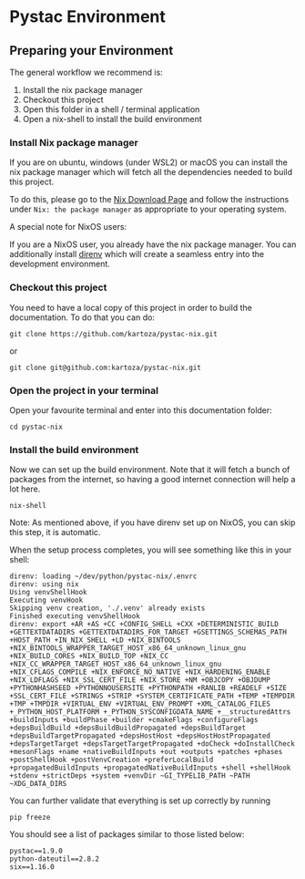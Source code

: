 # Pystac Environment 

## Preparing your Environment

The general workflow we recommend is:

1. Install the nix package manager
2. Checkout this project
3. Open this folder in a shell / terminal application
4. Open a nix-shell to install the build environment

### Install Nix package manager

If you are on ubuntu, windows (under WSL2) or macOS you can install the nix
package manager which will fetch all the dependencies needed to build this
project.

To do this, please go to the [Nix Download Page]() and follow the instructions
under `Nix: the package manager` as appropriate to your operating system.

A special note for NixOS users:

If you are a NixOS user, you already have the nix package manager. You can
additionally install [direnv](https://github.com/nix-community/nix-direnv)
which will create a seamless entry into the development environment.

### Checkout this project

You need to have a local copy of this project in order to build the documentation. To do that you can do:

```
git clone https://github.com/kartoza/pystac-nix.git
```

or

```
git clone git@github.com:kartoza/pystac-nix.git
```

### Open the project in your terminal

Open your favourite terminal and enter into this documentation folder:

```
cd pystac-nix
```

### Install the build environment

Now we can set up the build environment. Note that it will fetch a bunch of
packages from the internet, so having a good internet connection will help a
lot here.

```
nix-shell
```

Note: As mentioned above, if you have direnv set up on NixOS, you can skip this
step, it is automatic.

When the setup process completes, you will see something like this in your shell:


```
direnv: loading ~/dev/python/pystac-nix/.envrc
direnv: using nix
Using venvShellHook
Executing venvHook
Skipping venv creation, './.venv' already exists
Finished executing venvShellHook
direnv: export +AR +AS +CC +CONFIG_SHELL +CXX +DETERMINISTIC_BUILD +GETTEXTDATADIRS +GETTEXTDATADIRS_FOR_TARGET +GSETTINGS_SCHEMAS_PATH +HOST_PATH +IN_NIX_SHELL +LD +NIX_BINTOOLS +NIX_BINTOOLS_WRAPPER_TARGET_HOST_x86_64_unknown_linux_gnu +NIX_BUILD_CORES +NIX_BUILD_TOP +NIX_CC +NIX_CC_WRAPPER_TARGET_HOST_x86_64_unknown_linux_gnu +NIX_CFLAGS_COMPILE +NIX_ENFORCE_NO_NATIVE +NIX_HARDENING_ENABLE +NIX_LDFLAGS +NIX_SSL_CERT_FILE +NIX_STORE +NM +OBJCOPY +OBJDUMP +PYTHONHASHSEED +PYTHONNOUSERSITE +PYTHONPATH +RANLIB +READELF +SIZE +SSL_CERT_FILE +STRINGS +STRIP +SYSTEM_CERTIFICATE_PATH +TEMP +TEMPDIR +TMP +TMPDIR +VIRTUAL_ENV +VIRTUAL_ENV_PROMPT +XML_CATALOG_FILES +_PYTHON_HOST_PLATFORM +_PYTHON_SYSCONFIGDATA_NAME +__structuredAttrs +buildInputs +buildPhase +builder +cmakeFlags +configureFlags +depsBuildBuild +depsBuildBuildPropagated +depsBuildTarget +depsBuildTargetPropagated +depsHostHost +depsHostHostPropagated +depsTargetTarget +depsTargetTargetPropagated +doCheck +doInstallCheck +mesonFlags +name +nativeBuildInputs +out +outputs +patches +phases +postShellHook +postVenvCreation +preferLocalBuild +propagatedBuildInputs +propagatedNativeBuildInputs +shell +shellHook +stdenv +strictDeps +system +venvDir ~GI_TYPELIB_PATH ~PATH ~XDG_DATA_DIRS
```

You can further validate that everything is set up correctly by running 


```
pip freeze
```

You should see a list of packages similar to those listed below:

```
pystac==1.9.0
python-dateutil==2.8.2
six==1.16.0
```


